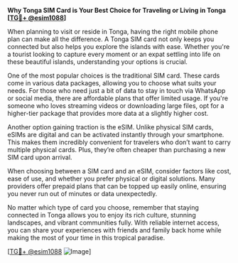 **Why Tonga SIM Card is Your Best Choice for Traveling or Living in Tonga [[TG💪+ @esim1088](https://t.me/s/esim1088)]**

When planning to visit or reside in Tonga, having the right mobile phone plan can make all the difference. A Tonga SIM card not only keeps you connected but also helps you explore the islands with ease. Whether you're a tourist looking to capture every moment or an expat settling into life on these beautiful islands, understanding your options is crucial.

One of the most popular choices is the traditional SIM card. These cards come in various data packages, allowing you to choose what suits your needs. For those who need just a bit of data to stay in touch via WhatsApp or social media, there are affordable plans that offer limited usage. If you're someone who loves streaming videos or downloading large files, opt for a higher-tier package that provides more data at a slightly higher cost.

Another option gaining traction is the eSIM. Unlike physical SIM cards, eSIMs are digital and can be activated instantly through your smartphone. This makes them incredibly convenient for travelers who don’t want to carry multiple physical cards. Plus, they’re often cheaper than purchasing a new SIM card upon arrival.

When choosing between a SIM card and an eSIM, consider factors like cost, ease of use, and whether you prefer physical or digital solutions. Many providers offer prepaid plans that can be topped up easily online, ensuring you never run out of minutes or data unexpectedly.

No matter which type of card you choose, remember that staying connected in Tonga allows you to enjoy its rich culture, stunning landscapes, and vibrant communities fully. With reliable internet access, you can share your experiences with friends and family back home while making the most of your time in this tropical paradise.

[[TG💪+ @esim1088](https://t.me/s/esim1088) ![Image](https://i.postimg.cc/Y0z9fWf4/image.png)]